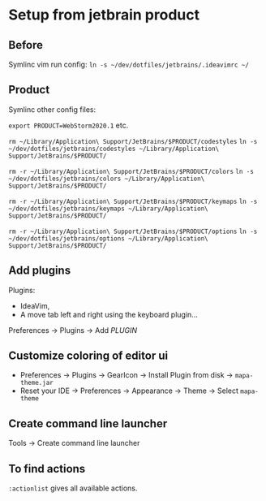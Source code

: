 # Setup from jetbrain product

## Before
Symlinc vim run config:
`ln -s ~/dev/dotfiles/jetbrains/.ideavimrc ~/`

## Product
Symlinc other config files:

`export PRODUCT=WebStorm2020.1` etc.

`rm ~/Library/Application\ Support/JetBrains/$PRODUCT/codestyles`
`ln -s ~/dev/dotfiles/jetbrains/codestyles ~/Library/Application\ Support/JetBrains/$PRODUCT/`

`rm -r ~/Library/Application\ Support/JetBrains/$PRODUCT/colors`
`ln -s ~/dev/dotfiles/jetbrains/colors ~/Library/Application\ Support/JetBrains/$PRODUCT/`

`rm -r ~/Library/Application\ Support/JetBrains/$PRODUCT/keymaps`
`ln -s ~/dev/dotfiles/jetbrains/keymaps ~/Library/Application\ Support/JetBrains/$PRODUCT/`

`rm -r ~/Library/Application\ Support/JetBrains/$PRODUCT/options`
`ln -s ~/dev/dotfiles/jetbrains/options ~/Library/Application\ Support/JetBrains/$PRODUCT/`

## Add plugins 
Plugins:
- IdeaVim, 
- A move tab left and right using the keyboard plugin...

Preferences -> Plugins -> Add *PLUGIN*

## Customize coloring of editor ui
* Preferences -> Plugins -> GearIcon -> Install Plugin from disk -> `mapa-theme.jar`
* Reset your IDE -> Preferences -> Appearance -> Theme -> Select `mapa-theme`

## Create command line launcher
Tools -> Create command line launcher

## To find actions
`:actionlist` gives all available actions.
